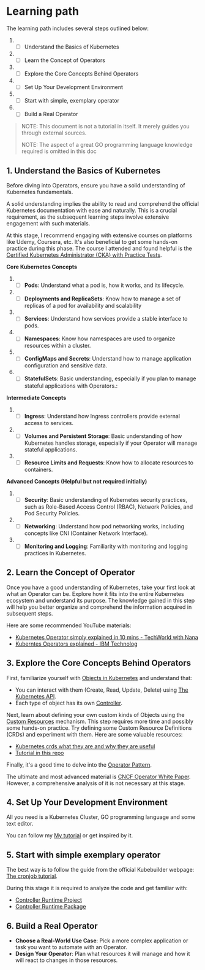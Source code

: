 # Learning path

The learning path includes several steps outlined below:

1. - [ ] Understand the Basics of Kubernetes
2. - [ ] Learn the Concept of Operators
3. - [ ] Explore the Core Concepts Behind Operators
4. - [ ] Set Up Your Development Environment
5. - [ ] Start with simple, exemplary operator
6. - [ ] Build a Real Operator

> NOTE: This document is not a tutorial in itself. It merely guides you through external sources.
>
> NOTE: The aspect of a great GO programming language knowledge required is omitted in this doc

## 1.  Understand the Basics of Kubernetes

Before diving into Operators, ensure you have a solid understanding of Kubernetes fundamentals.

A solid understanding implies the ability to read and comprehend the official Kubernetes documentation with ease and naturally. This is a crucial requirement, as the subsequent learning steps involve extensive engagement with such materials.

At this stage, I recommend engaging with extensive courses on platforms like Udemy, Coursera, etc. It's also beneficial to get some hands-on practice during this phase. The course I attended and found helpful is the [Certified Kubernetes Administrator (CKA) with Practice Tests](https://www.udemy.com/course/certified-kubernetes-administrator-with-practice-tests/).

**Core Kubernetes Concepts**

1. - [ ] **Pods**: Understand what a pod is, how it works, and its lifecycle. 
2. - [ ] **Deployments and ReplicaSets**: Know how to manage a set of replicas of a pod for availability and scalability
3. - [ ] **Services**: Understand how services provide a stable interface to pods.
4. - [ ] **Namespaces**: Know how namespaces are used to organize resources within a cluster. 
5. - [ ] **ConfigMaps and Secrets**: Understand how to manage application configuration and sensitive data. 
6. - [ ] **StatefulSets**: Basic understanding, especially if you plan to manage stateful applications with Operators.:

**Intermediate Concepts**

1. - [ ] **Ingress**: Understand how Ingress controllers provide external access to services. 
2. - [ ] **Volumes and Persistent Storage**: Basic understanding of how Kubernetes handles storage, especially if your Operator will manage stateful applications. 
3. - [ ] **Resource Limits and Requests**: Know how to allocate resources to containers. 

**Advanced Concepts (Helpful but not required initially)**

1. - [ ] **Security**: Basic understanding of Kubernetes security practices, such as Role-Based Access Control (RBAC), Network Policies, and Pod Security Policies. 
2. - [ ] **Networking**: Understand how pod networking works, including concepts like CNI (Container Network Interface). 
3. - [ ] **Monitoring and Logging**: Familiarity with monitoring and logging practices in Kubernetes. 

## 2. Learn the Concept of Operator

Once you have a good understanding of Kubernetes, take your first look at what an Operator can be. Explore how it fits into the entire Kubernetes ecosystem and understand its purpose. The knowledge gained in this step will help you better organize and comprehend the information acquired in subsequent steps.

Here are some recommended YouTube materials:

- [Kubernetes Operator simply explained in 10 mins - TechWorld with Nana](https://youtu.be/ha3LjlD6g7g?si=BqIzTYkesRiLmunB)
- [Kuberntes Operators explained - IBM Technolog](https://youtu.be/UmIomb8aMkA?si=uWni5Kqndcl0STnA)

## 3. Explore the Core Concepts Behind Operators

First, familiarize yourself with [Objects in Kubernetes](https://kubernetes.io/docs/concepts/overview/working-with-objects/) and understand that:

- You can interact with them (Create, Read, Update, Delete) using [The Kubernetes API](https://kubernetes.io/docs/concepts/overview/kubernetes-api/).
- Each type of object has its own [Controller](https://kubernetes.io/docs/concepts/architecture/controller/).

Next, learn about defining your own custom kinds of Objects using the [Custom Resources](https://kubernetes.io/docs/concepts/extend-kubernetes/api-extension/custom-resources/) mechanism. This step requires more time and possibly some hands-on practice. Try defining some Custom Resource Definitions (CRDs) and experiment with them. Here are some valuable resources:

- [Kubernetes crds what they are and why they are useful](https://thenewstack.io/kubernetes-crds-what-they-are-and-why-they-are-useful/)
- [Tutorial in this repo](crd-playground-lab.md)

Finally, it's a good time to delve into the [Operator Pattern](https://kubernetes.io/docs/concepts/extend-kubernetes/operator/).

The ultimate and most advanced material is [CNCF Operator White Paper](https://github.com/cncf/tag-app-delivery/blob/main/operator-wg/whitepaper/Operator-WhitePaper_v1-0.md). However, a comprehensive analysis of it is not necessary at this stage.

## 4.  Set Up Your Development Environment

All you need is a  Kubernetes Cluster, GO programming language and some text editor. 

You can follow my [My tutorial](https://github.com/0x41gawor/pdmgr/blob/master/minikube-dev-env.md) or get inspired by it.

## 5. Start with simple exemplary operator

The best way is to follow the guide from the official Kubebuilder webpage: [The cronjob tutorial](https://book.kubebuilder.io/cronjob-tutorial/cronjob-tutorial). 

During this stage it is required to analyze the code and get familiar with:

- [Controller Runtime Project](https://pkg.go.dev/sigs.k8s.io/controller-runtime)
- [Controller Runtime Package](https://pkg.go.dev/sigs.k8s.io/controller-runtime@v0.16.3/pkg)

## 6.  Build a Real Operator

- **Choose a Real-World Use Case**: Pick a more complex application or task you want to automate with an Operator.
- **Design Your Operator**: Plan what resources it will manage and how it will react to changes in those resources.